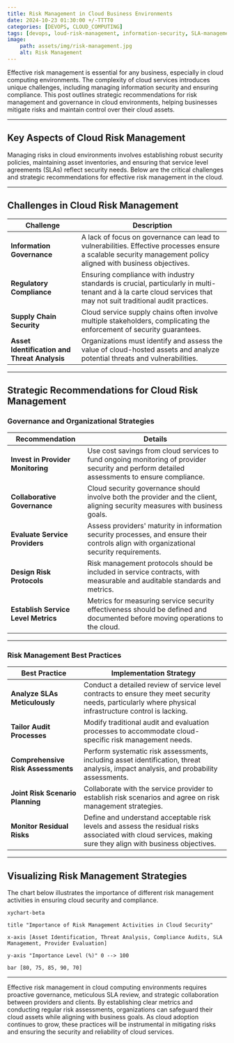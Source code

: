 ```yaml
--- 
title: Risk Management in Cloud Business Environments 
date: 2024-10-23 01:30:00 +/-TTTT0
categories: [DEVOPS, CLOUD_COMPUTING]
tags: [devops, loud-risk-management, information-security, SLA-management, compliance, cloud-governance, asset-identification, risk-assessment, cloud-compliance, security-controls, provider-evaluation, devops-strategy, cloud-security, business-risk-management]
image:
    path: assets/img/risk-management.jpg 
    alt: Risk Management 
---
```


Effective risk management is essential for any business, especially in cloud computing environments. The complexity of cloud services introduces unique challenges, including managing information security and ensuring compliance. This post outlines strategic recommendations for risk management and governance in cloud environments, helping businesses mitigate risks and maintain control over their cloud assets.

---

## Key Aspects of Cloud Risk Management

Managing risks in cloud environments involves establishing robust security policies, maintaining asset inventories, and ensuring that service level agreements (SLAs) reflect security needs. Below are the critical challenges and strategic recommendations for effective risk management in the cloud.

---

## Challenges in Cloud Risk Management

| **Challenge**                                              | **Description**                                                                                                                                                                |
|------------------------------------------------------------|-------------------------------------------------------------------------------------------------------------------------------------------------------------------------------|
| **Information Governance**                                 | A lack of focus on governance can lead to vulnerabilities. Effective processes ensure a scalable security management policy aligned with business objectives.                  |
| **Regulatory Compliance**                                  | Ensuring compliance with industry standards is crucial, particularly in multi-tenant and à la carte cloud services that may not suit traditional audit practices.              |
| **Supply Chain Security**                                  | Cloud service supply chains often involve multiple stakeholders, complicating the enforcement of security guarantees.                                                          |
| **Asset Identification and Threat Analysis**               | Organizations must identify and assess the value of cloud-hosted assets and analyze potential threats and vulnerabilities.                                                     |

---

## Strategic Recommendations for Cloud Risk Management

### Governance and Organizational Strategies

| **Recommendation**                                         | **Details**                                                                                                                                                                   |
|------------------------------------------------------------|-------------------------------------------------------------------------------------------------------------------------------------------------------------------------------|
| **Invest in Provider Monitoring**                          | Use cost savings from cloud services to fund ongoing monitoring of provider security and perform detailed assessments to ensure compliance.                                   |
| **Collaborative Governance**                               | Cloud security governance should involve both the provider and the client, aligning security measures with business goals.                                                    |
| **Evaluate Service Providers**                             | Assess providers' maturity in information security processes, and ensure their controls align with organizational security requirements.                                      |
| **Design Risk Protocols**                                  | Risk management protocols should be included in service contracts, with measurable and auditable standards and metrics.                                                       |
| **Establish Service Level Metrics**                        | Metrics for measuring service security effectiveness should be defined and documented before moving operations to the cloud.                                                  |

---

### Risk Management Best Practices

| **Best Practice**                                          | **Implementation Strategy**                                                                                                                                                   |
|------------------------------------------------------------|-------------------------------------------------------------------------------------------------------------------------------------------------------------------------------|
| **Analyze SLAs Meticulously**                              | Conduct a detailed review of service level contracts to ensure they meet security needs, particularly where physical infrastructure control is lacking.                        |
| **Tailor Audit Processes**                                 | Modify traditional audit and evaluation processes to accommodate cloud-specific risk management needs.                                                                        |
| **Comprehensive Risk Assessments**                         | Perform systematic risk assessments, including asset identification, threat analysis, impact analysis, and probability assessments.                                            |
| **Joint Risk Scenario Planning**                           | Collaborate with the service provider to establish risk scenarios and agree on risk management strategies.                                                                    |
| **Monitor Residual Risks**                                 | Define and understand acceptable risk levels and assess the residual risks associated with cloud services, making sure they align with business objectives.                     |

---

## Visualizing Risk Management Strategies

The chart below illustrates the importance of different risk management activities in ensuring cloud security and compliance.

```mermaid
xychart-beta

title "Importance of Risk Management Activities in Cloud Security"

x-axis [Asset Identification, Threat Analysis, Compliance Audits, SLA Management, Provider Evaluation]

y-axis "Importance Level (%)" 0 --> 100

bar [80, 75, 85, 90, 70]
```

---
Effective risk management in cloud computing environments requires proactive governance, meticulous SLA review, and strategic collaboration between providers and clients. By establishing clear metrics and conducting regular risk assessments, organizations can safeguard their cloud assets while aligning with business goals. As cloud adoption continues to grow, these practices will be instrumental in mitigating risks and ensuring the security and reliability of cloud services.
